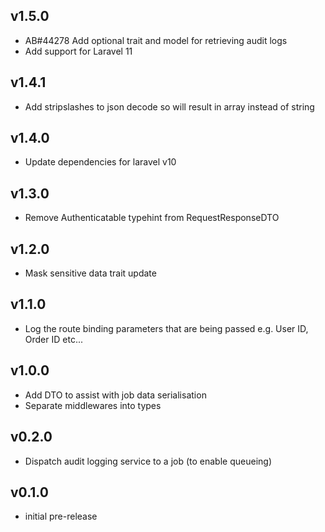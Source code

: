 ## v1.5.0

+ AB#44278 Add optional trait and model for retrieving audit logs
+ Add support for Laravel 11

## v1.4.1

+ Add stripslashes to json decode so will result in array instead of string

## v1.4.0

+ Update dependencies for laravel v10

## v1.3.0

+ Remove Authenticatable typehint from RequestResponseDTO

## v1.2.0

+ Mask sensitive data trait update

## v1.1.0

+ Log the route binding parameters that are being passed e.g. User ID, Order ID etc...

## v1.0.0

+ Add DTO to assist with job data serialisation
+ Separate middlewares into types

## v0.2.0

+ Dispatch audit logging service to a job (to enable queueing)

## v0.1.0

+ initial pre-release